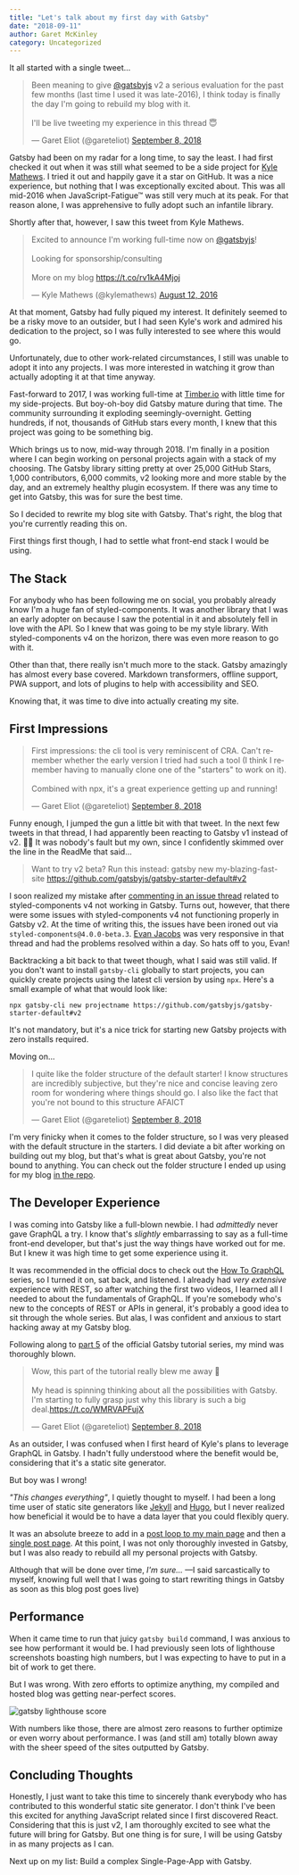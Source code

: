 ```yaml
---
title: "Let's talk about my first day with Gatsby"
date: "2018-09-11"
author: Garet McKinley
category: Uncategorized
---
```


It all started with a single tweet...

<blockquote class="twitter-tweet" data-lang="en"><p lang="en" dir="ltr">Been meaning to give <a href="https://twitter.com/gatsbyjs?ref_src=twsrc%5Etfw">@gatsbyjs</a> v2 a serious evaluation for the past few months (last time I used it was late-2016), I think today is finally the day I&#39;m going to rebuild my blog with it.<br><br>I&#39;ll be live tweeting my experience in this thread 😇</p>&mdash; Garet Eliot (@gareteliot) <a href="https://twitter.com/gareteliot/status/1038509605477867525?ref_src=twsrc%5Etfw">September 8, 2018</a></blockquote>

Gatsby had been on my radar for a long time, to say the least. I had first checked it out when it was still what seemed to be a side project for [Kyle Mathews](https://twitter.com/kylemathews). I tried it out and happily gave it a star on GitHub. It was a nice experience, but nothing that I was exceptionally excited about. This was all mid-2016 when JavaScript-Fatigue™ was still very much at its peak. For that reason alone, I was apprehensive to fully adopt such an infantile library.

Shortly after that, however, I saw this tweet from Kyle Mathews.

<blockquote class="twitter-tweet" data-lang="en"><p lang="en" dir="ltr">Excited to announce I&#39;m working full-time now on <a href="https://twitter.com/gatsbyjs?ref_src=twsrc%5Etfw">@gatsbyjs</a>!<br><br>Looking for sponsorship/consulting<br><br>More on my blog <a href="https://t.co/rv1kA4Mjoj">https://t.co/rv1kA4Mjoj</a></p>&mdash; Kyle Mathews (@kylemathews) <a href="https://twitter.com/kylemathews/status/764162167536889856?ref_src=twsrc%5Etfw">August 12, 2016</a></blockquote>

At that moment, Gatsby had fully piqued my interest. It definitely seemed to be a risky move to an outsider, but I had seen Kyle's work and admired his dedication to the project, so I was fully interested to see where this would go.

Unfortunately, due to other work-related circumstances, I still was unable to adopt it into any projects. I was more interested in watching it grow than actually adopting it at that time anyway.

Fast-forward to 2017, I was working full-time at [Timber.io](https://timber.io) with little time for my side-projects. But boy-oh-boy did Gatsby mature during that time. The community surrounding it exploding seemingly-overnight. Getting hundreds, if not, thousands of GitHub stars every month, I knew that this project was going to be something big.

Which brings us to now, mid-way through 2018. I'm finally in a position where I can begin working on personal projects again with a stack of my choosing. The Gatsby library sitting pretty at over 25,000 GitHub Stars, 1,000 contributors, 6,000 commits, v2 looking more and more stable by the day, and an extremely healthy plugin ecosystem. If there was any time to get into Gatsby, this was for sure the best time.

So I decided to rewrite my blog site with Gatsby. That's right, the blog that you're currently reading this on.

First things first though, I had to settle what front-end stack I would be using.

## The Stack

For anybody who has been following me on social, you probably already know I'm a huge fan of styled-components. It was another library that I was an early adopter on because I saw the potential in it and absolutely fell in love with the API. So I knew that was going to be my style library. With styled-components v4 on the horizon, there was even more reason to go with it.

Other than that, there really isn't much more to the stack. Gatsby amazingly has almost every base covered. Markdown transformers, offline support, PWA support, and lots of plugins to help with accessibility and SEO.

Knowing that, it was time to dive into actually creating my site.

## First Impressions

<blockquote class="twitter-tweet" data-conversation="none" data-lang="en"><p lang="en" dir="ltr">First impressions: the cli tool is very reminiscent of CRA. Can&#39;t remember whether the early version I tried had such a tool (I think I remember having to manually clone one of the &quot;starters&quot; to work on it).<br><br>Combined with npx, it&#39;s a great experience getting up and running!</p>&mdash; Garet Eliot (@gareteliot) <a href="https://twitter.com/gareteliot/status/1038515302483550215?ref_src=twsrc%5Etfw">September 8, 2018</a></blockquote>

Funny enough, I jumped the gun a little bit with that tweet. In the next few tweets in that thread, I had apparently been reacting to Gatsby v1 instead of v2. :man_facepalming: It was nobody's fault but my own, since I confidently skimmed over the line in the ReadMe that said...

> Want to try v2 beta? Run this instead: gatsby new my-blazing-fast-site https://github.com/gatsbyjs/gatsby-starter-default#v2

I soon realized my mistake after [commenting in an issue thread](https://github.com/gatsbyjs/gatsby/issues/7897#issuecomment-419673892) related to styled-components v4 not working in Gatsby. Turns out, however, that there were some issues with styled-components v4 not functioning properly in Gatsby v2. At the time of writing this, the issues have been ironed out via `styled-components@4.0.0-beta.3`. [Evan Jacobs](https://twitter.com/probablyup) was very responsive in that thread and had the problems resolved within a day. So hats off to you, Evan!

Backtracking a bit back to that tweet though, what I said was still valid. If you don't want to install `gatsby-cli` globally to start projects, you can quickly create projects using the latest cli version by using `npx`. Here's a small example of what that would look like:

```term
npx gatsby-cli new projectname https://github.com/gatsbyjs/gatsby-starter-default#v2
```

It's not mandatory, but it's a nice trick for starting new Gatsby projects with zero installs required.

Moving on...

<blockquote class="twitter-tweet" data-conversation="none" data-lang="en"><p lang="en" dir="ltr">I quite like the folder structure of the default starter! I know structures are incredibly subjective, but they&#39;re nice and concise leaving zero room for wondering where things should go. I also like the fact that you&#39;re not bound to this structure AFAICT</p>&mdash; Garet Eliot (@gareteliot) <a href="https://twitter.com/gareteliot/status/1038517258694389760?ref_src=twsrc%5Etfw">September 8, 2018</a></blockquote>

I'm very finicky when it comes to the folder structure, so I was very pleased with the default structure in the starters. I did deviate a bit after working on building out my blog, but that's what is great about Gatsby, you're not bound to anything. You can check out the folder structure I ended up using for my blog [in the repo](https://github.com/garetmckinley/words.garet.io/tree/master/src).

## The Developer Experience

I was coming into Gatsby like a full-blown newbie. I had _admittedly_ never gave GraphQL a try. I know that's _slightly_ embarrassing to say as a full-time front-end developer, but that's just the way things have worked out for me. But I knew it was high time to get some experience using it.

It was recommended in the official docs to check out the [How To GraphQL](https://www.howtographql.com/) series, so I turned it on, sat back, and listened. I already had _very extensive_ experience with REST, so after watching the first two videos, I learned all I needed to about the fundamentals of GraphQL. If you're somebody who's new to the concepts of REST or APIs in general, it's probably a good idea to sit through the whole series. But alas, I was confident and anxious to start hacking away at my Gatsby blog.

Following along to [part 5](https://next.gatsbyjs.org/tutorial/part-five/) of the official Gatsby tutorial series, my mind was thoroughly blown.

<blockquote class="twitter-tweet" data-conversation="none" data-lang="en"><p lang="en" dir="ltr">Wow, this part of the tutorial really blew me away 🤯<br><br>My head is spinning thinking about all the possibilities with Gatsby. I&#39;m starting to fully grasp just why this library is such a big deal.<a href="https://t.co/WMRVAPFujX">https://t.co/WMRVAPFujX</a></p>&mdash; Garet Eliot (@gareteliot) <a href="https://twitter.com/gareteliot/status/1038575964052234240?ref_src=twsrc%5Etfw">September 8, 2018</a></blockquote>

As an outsider, I was confused when I first heard of Kyle's plans to leverage GraphQL in Gatsby. I hadn't fully understood where the benefit would be, considering that it's a static site generator.

But boy was I wrong!

_"This changes everything"_, I quietly thought to myself. I had been a long time user of static site generators like [Jekyll](https://jekyllrb.com/) and [Hugo](https://gohugo.io/), but I never realized how beneficial it would be to have a data layer that you could flexibly query.

It was an absolute breeze to add in a [post loop to my main page](https://next.gatsbyjs.org/tutorial/part-six/#create-a-list-of-your-sites-markdown-files-in-srcpagesindexjs) and then a [single post page](https://next.gatsbyjs.org/tutorial/part-seven/). At this point, I was not only thoroughly invested in Gatsby, but I was also ready to rebuild all my personal projects with Gatsby.

Although that will be done over time, _I'm sure..._ —I said sarcastically to myself, knowing full well that I was going to start rewriting things in Gatsby as soon as this blog post goes live)

## Performance

When it came time to run that juicy `gatsby build` command, I was anxious to see how performant it would be. I had previously seen lots of lighthouse screenshots boasting high numbers, but I was expecting to have to put in a bit of work to get there.

But I was wrong. With zero efforts to optimize anything, my compiled and hosted blog was getting near-perfect scores.

![gatsby lighthouse score](https://pbs.twimg.com/media/Dmr938AVsAA8H42.jpg:large)

With numbers like those, there are almost zero reasons to further optimize or even worry about performance. I was (and still am) totally blown away with the sheer speed of the sites outputted by Gatsby.

## Concluding Thoughts

Honestly, I just want to take this time to sincerely thank everybody who has contributed to this wonderful static site generator. I don't think I've been this excited for anything JavaScript related since I first discovered React. Considering that this is just v2, I am thoroughly excited to see what the future will bring for Gatsby. But one thing is for sure, I will be using Gatsby in as many projects as I can.

Next up on my list: Build a complex Single-Page-App with Gatsby.
